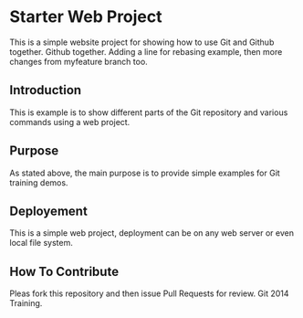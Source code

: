 # Starter Web Project

This is a simple website project for showing how to use Git and Github together.
Github together. Adding a line for rebasing example, then
more changes from myfeature branch too.
## Introduction

This is example is to show different parts of the Git repository and various commands using a web project.

## Purpose

As stated above, the main purpose is to provide simple examples for Git training demos.

## Deployement

This is a simple web project, deployment can be on any web server or even local file system.

## How To Contribute

Pleas fork this repository and then issue Pull Requests for review.
Git 2014 Training.